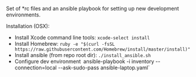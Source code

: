 Set of *rc files and an ansible playbook for setting up new development environments.

Installation (OSX):
* Install Xcode command line tools: 
  `xcode-select install`
* Install Homebrew:
  `ruby -e "$(curl -fsSL https://raw.githubusercontent.com/Homebrew/install/master/install)"`
* Install ansible (from repo root dir):
  `./install_ansible.sh`
* Configure dev environment`
  `ansible-playbook -i inventory --connection=local --ask-sudo-pass ansible-laptop.yaml`
